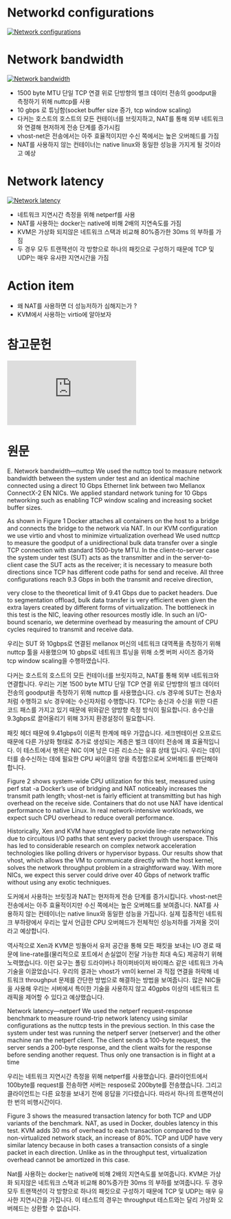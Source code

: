
Networkd configurations 
=======================

[![Network configurations](https://github.com/leeplay/study/blob/master/etc/nicstack.PNG?raw=true)]()

Network bandwidth
==================

[![Network bandwidth](https://github.com/leeplay/study/blob/master/etc/bandwidth.PNG?raw=true)]()

- 1500 byte MTU 단일 TCP 연결 위로 단방향의 벌크 데이터 전송의 goodput을 측정하기 위해 nuttcp를 사용
- 10 gbps 로 튜닝함(socket buffer size 증가, tcp window scaling)
- 다커는 호스트의 호스트의 모든 컨테이너를 브릿지하고, NAT를 통해 외부 네트워크와 연결해 현저하게 전송 단계를 증가시킴
- vhost-net은 전송에서는 아주 효율적이지만 수신 쪽에서는 높은 오버헤드를 가짐
- NAT를 사용하지 않는 컨테이너는 native linux와 동일한 성능을 가지게 될 것이라고 예상 

Network latency
================

[![Network latency](https://github.com/leeplay/study/blob/master/etc/latency.PNG?raw=true)]()

- 네트워크 지연시간 측정을 위해 netperf를 사용  
- NAT를 사용하는 docker는 native에 비해 2배의 지연속도를 가짐
- KVM은 가상화 되지않은 네트워크 스택과 비교해 80%증가한 30ms 의 부하를 가짐
- 두 경우 모두 트랜잭션이 각 방향으로 하나의 패킷으로 구성하기 때문에 TCP 및 UDP는 매우 유사한 지연시간을 가짐

Action item
===========

- 왜 NAT를 사용하면 더 성능저하가 심해지는가 ?
- KVM에서 사용하는 virtio에 알아보자 

참고문헌 
=======

[![IBM Research Report - An Updated Preformance Comparison of Virtual Machines and Linux Containers](http://domino.research.ibm.com/library/cyberdig.nsf/papers/0929052195DD819C85257D2300681E7B/$File/rc25482.pdf)]()

원문 
=====

E. Network bandwidth—nuttcp
We used the nuttcp tool to measure network bandwidth between the system under test and an identical machine connected using a direct 10 Gbps Ethernet link between two Mellanox ConnectX-2 EN NICs. We applied standard network tuning for 10 Gbps networking such as enabling TCP window scaling and increasing socket buffer sizes. 

As shown in Figure 1
Docker attaches all containers on the host to a bridge and connects the bridge to the network via NAT. In our KVM configuration we use virtio and vhost to minimize virtualization overhead We used nuttcp to measure the goodput of a unidirectional bulk data transfer over a single TCP connection with standard 1500-byte MTU. In the client-to-server case the system under test (SUT) acts as the transmitter and in the server-to-client case the SUT acts as the receiver; it is necessary to measure both directions since TCP has different code paths for send and receive. All three configurations reach 9.3 Gbps in both the transmit and receive direction, 

very close to the theoretical limit of 9.41 Gbps due to packet headers. Due to segmentation offload, bulk data transfer is very efficient even given the extra layers created by different forms of virtualization. The bottleneck in this test is the NIC, leaving other resources mostly idle. In such an I/O-bound scenario, we determine overhead by measuring the amount of CPU cycles required to transmit and receive data. 

우리는 SUT 와 10gbps로 연결된 mellanox 머신의 네트워크 대역폭을 측정하기 위해 nuttcp 툴을 사용했으며 10 gbps로 네트워크 튜닝을 위해 소켓 버퍼 사이즈 증가와 tcp window scaling을 수행하였습니다. 

다커는 호스트의 호스트의 모든 컨테이너를 브릿지하고, NAT를 통해 외부 네트워크와 연결합니다. 우리는 기본 1500 byte MTU 단일 TCP 연결 위로 단방향의 벌크 데이터 전송의 goodput을 측정하기 위해 nuttcp 를 사용했습니다. c/s 경우에 SUT는 전송자처럼 수행하고 s/c 경우에는 수신자처럼 수행합니다. TCP는 송신과 수신을 위한 다른 코드 패스를 가지고 있기 때문에 위와같은 양방향 측정 방식이 필요합니다. 송수신을 9.3gbps로 끌어올리기 위해 3가지 환경설정이 필요합니다. 

패킷 헤더 때문에 9.41gbps이 이론적 한계에 매우 가깝습니다. 세크멘테이션 오프로드 때문에 다른 가상화 형태로 추가로 생성되는 계층은 벌크 데이터 전송에 꽤 효율적입니다. 이 테스트에서 병목은 NIC 이며 남은 다른 리소스는 유휴 상태 입니다. 우리는 데이터를 송수신하는 데에 필요한 CPU 싸이클의 양을 측정함으로써 오버헤드를 판단해야 합니다. 

Figure 2 shows 
system-wide CPU utilization for this test, measured using perf stat -a Docker’s use of bridging and NAT noticeably increases the transmit path length; vhost-net is fairly efficient at transmitting but has high overhead on the receive side. Containers that do not use NAT have identical performance to native Linux. In real network-intensive workloads, we expect such CPU overhead to reduce overall performance.

Historically, Xen and KVM have struggled to provide line-rate networking due to circuitous I/O paths that sent every packet through userspace. This has led to considerable research on complex network acceleration technologies like polling drivers or hypervisor bypass. Our results show that vhost, which allows the VM to communicate directly with the host kernel, solves the network throughput problem in a straightforward way. With more NICs, we expect this server could drive over 40 Gbps of network traffic without using any exotic techniques.

도커에서 사용하는 브릿징과 NAT는 현저하게 전송 단계를 증가시킵니다. vhost-net은 전송에서는 아주 효율적이지만 수신 쪽에서는 높은 오버헤드를 보여줍니다. NAT를 사용하지 않는 컨테이너는 native linux와 동일한 성능을 가집니다.  실제 집중적인 네트워크 부하량에서 우리는 앞서 언급한 CPU 오버헤드가 전체적인 성능저하를 가져올 것이라고 예상합니다.

역사적으로 Xen과 KVM은 빙돌아서 유저 공간을 통해 모든 패킷을 보내는 I/O 경로 때문에 line-rate를(물리적으로 포트에서 손실없이 전달 가능한 최대 속도) 제공하기 위해 노력했습니다. 이런 요구는 폴링 드라이버나 하이퍼바이저 바이패스 같은 네트워크 가속 기술을 이끌었습니다. 우리의 결과는 vhost가 vm이 kernel 과 직접 연결을 허락해 네트워크 throughput 문제를 간단한 방법으로 해결하는 방법을 보여줍니다. 많은 NIC들을 사용해 우리는 서버에서 특이한 기술을 사용하지 않고 40gpbs 이상의 네트워크 트래픽을 제어할 수 있다고 예상했습니다. 

Network latency—netperf
We used the netperf request-response benchmark to measure round-trip network latency using similar configurations as
the nuttcp tests in the previous section. In this case the system under test was running the netperf server (netserver) and the other machine ran the netperf client.  The client sends a 100-byte request, the server sends a 200-byte response, and the client waits for the response before sending another request. Thus only one transaction is in flight at a time

우리는 네트워크 지연시간 측정을 위해 netperf를 사용했습니다. 클라이언트에서 100byte를 request를 전송하면 서버는 respose로 200byte를 전송했습니다. 그리고 클라이언트는 다른 요청을 보내기 전에 응답을 기다렸습니다. 따라서 하나의 트랜잭션이 한 번의 비행시간이다. 

Figure 3 shows the measured transaction latency for both TCP and UDP variants of the benchmark. NAT, as used in Docker, doubles latency in this test. KVM adds 30 ms of overhead to each transaction compared to the non-virtualized network stack, an increase of 80%. TCP and UDP have very similar latency because in both cases a transaction consists of a single packet in each direction. Unlike as in the throughput test, virtualization overhead cannot be amortized in this case.

Nat를 사용하는 docker는 native에 비해 2배의 지연속도를 보여줍니다. KVM은 가상화 되지않은 네트워크 스택과 비교해 80%증가한 30ms 의 부하를 보여줍니다. 두 경우 모두 트랜잭션이 각 방향으로 하나의 패킷으로 구성하기 때문에 TCP 및 UDP는 매우 유사한 지연시간을 가집니다. 이 테스트의 경우는 throughput 테스트와는 달리 가상화 오버헤드는 상환할 수 없습니다.  
